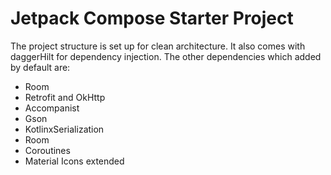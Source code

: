 # Jetpack Compose Starter Project

The project structure is set up for clean architecture. It also comes with daggerHilt for 
dependency injection. The other dependencies which added by default are:

* Room
* Retrofit and OkHttp
* Accompanist
* Gson
* KotlinxSerialization
* Room
* Coroutines
* Material Icons extended


